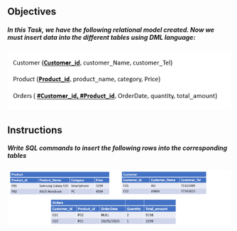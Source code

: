 ## Objectives

##### In this Task, we have the following relational model created. Now we must insert data into the different tables using DML language:

![Getting Started](./tables.png)


## Instructions

##### Write SQL commands to insert the following rows into the corresponding tables

![Getting Started](./data.png)

